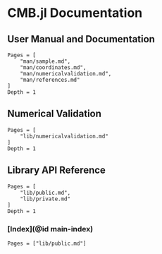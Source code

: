 # CMB.jl Documentation

## User Manual and Documentation
```@contents
Pages = [
    "man/sample.md",
    "man/coordinates.md",
    "man/numericalvalidation.md",
    "man/references.md"
]
Depth = 1
```

## Numerical Validation
```@contents
Pages = [
    "lib/numericalvalidation.md"
]
Depth = 1
```

## Library API Reference
```@contents
Pages = [
    "lib/public.md",
    "lib/private.md"
]
Depth = 1
```

### [Index](@id main-index)
```@index
Pages = ["lib/public.md"]
```


